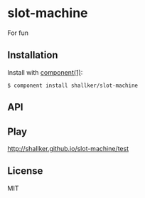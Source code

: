 
# slot-machine

  For fun

## Installation

  Install with [component(1)](http://component.io):

    $ component install shallker/slot-machine

## API

## Play
http://shallker.github.io/slot-machine/test   

## License

  MIT

